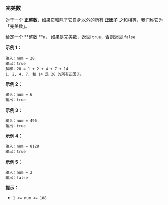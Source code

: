 ### 完美数 ###
对于一个 **正整数**，如果它和除了它自身以外的所有 **正因子** 之和相等，我们称它为 「完美数」。

给定一个 **整数 **`n`， 如果是完美数，返回 `true`，否则返回 `false`



**示例 1：**

```
输入：num = 28
输出：true
解释：28 = 1 + 2 + 4 + 7 + 14
1, 2, 4, 7, 和 14 是 28 的所有正因子。
```

**示例 2：**

```
输入：num = 6
输出：true
```

**示例 3：**

```
输入：num = 496
输出：true
```

**示例 4：**

```
输入：num = 8128
输出：true
```

**示例 5：**

```
输入：num = 2
输出：false
```



**提示：**

* `1 <= num <= 108`

